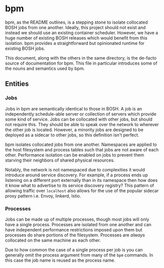 # bpm

bpm, as the README outlines, is a stepping stone to isolate collocated BOSH
jobs from one another. Ideally, this project should not exist and instead we
should use an existing container scheduler. However, we have a huge number of existing
BOSH releases which would benefit from this isolation. bpm provides a
straightforward but opinionated runtime for existing BOSH jobs.

This document, along with the others in the same directory, is the de-facto
source of documentation for bpm. This file in particular introduces some of the
nouns and semantics used by bpm.

## Entities

### Jobs

Jobs in bpm are semantically identical to those in BOSH. A job is an
independently schedule-able server or collection of servers which provide some
kind of service. Jobs can be collocated with other jobs, but should not require
this. They should be able to speak over the network to wherever the other job
is located. However, a minority jobs are designed to be deployed as a sidecar
to other jobs, so this definition isn't perfect.

bpm isolates collocated jobs from one another. Namespaces are applied to the
host filesystem and process tables such that jobs are not aware of each other.
Performance isolation can be enabled on jobs to prevent them starving their
neighbors of shared physical resources.

Notably, the network is not namespaced due to complexities it would introduce
around service discovery. For example, if a process ends up listening on a
different port externally than in its namespace then how does it know what to
advertise to its service discovery registry? This pattern of allowing traffic
over `localhost` also allows for the use of the popular sidecar proxy pattern
i.e. Envoy, linkerd, Istio.

### Processes

Jobs can be made up of multiple processes, though most jobs will only have a single
process. Processes are isolated from one another and can have independent
performance restrictions imposed upon them but processes do share portions of
the filesystem. Processes are *always* collocated on the same machine as each
other.

Due to how common the case of a single process per job is you can generally
omit the process argument from many of the `bpm` commands. In this case the job
name is reused as the process name.
